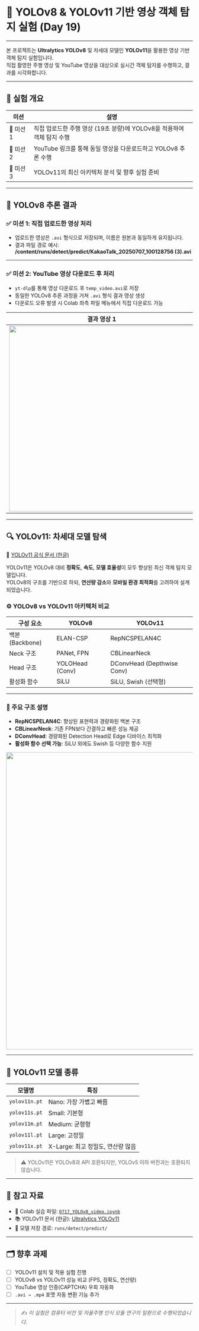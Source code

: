 # 🎯 YOLOv8 & YOLOv11 기반 영상 객체 탐지 실험 (Day 19)  

---  
  
본 프로젝트는 **Ultralytics YOLOv8** 및 차세대 모델인 **YOLOv11**을 활용한 영상 기반 객체 탐지 실험입니다.  
직접 촬영한 주행 영상 및 YouTube 영상을 대상으로 실시간 객체 탐지를 수행하고, 결과를 시각화합니다.

---

## 🧪 실험 개요

| 미션 | 설명 |
|------|------|
| 🚗 미션 1 | 직접 업로드한 주행 영상 (19초 분량)에 YOLOv8을 적용하여 객체 탐지 수행 |
| 🔗 미션 2 | YouTube 링크를 통해 동일 영상을 다운로드하고 YOLOv8 추론 수행 |
| 🚀 미션 3 | YOLOv11의 최신 아키텍처 분석 및 향후 실험 준비 |

---

## 📍 YOLOv8 추론 결과

### ✅ 미션 1: 직접 업로드한 영상 처리

-  업로드한 영상은 `.avi` 형식으로 저장되며, 이름은 원본과 동일하게 유지됩니다.
-  결과 파일 경로 예시:
**/content/runs/detect/predict/KakaoTalk_20250707_100128756 (3).avi**


---

### ✅ 미션 2: YouTube 영상 다운로드 후 처리

- `yt-dlp`를 통해 영상 다운로드 후 `temp_video.avi`로 저장
- 동일한 YOLOv8 추론 과정을 거쳐 `.avi` 형식 결과 영상 생성
- 다운로드 오류 발생 시 Colab 좌측 파일 메뉴에서 직접 다운로드 가능

| 결과 영상 1 | 결과 영상 2 |
|-------------|-------------|
| <img width="500" src="https://github.com/user-attachments/assets/e1de854d-7df0-4455-9e49-37aba7b0d201" /> | <img width="500" src="https://github.com/user-attachments/assets/29ebfc31-da2c-4be6-b8dc-342491c644e8" /> |

---

## 🔍 YOLOv11: 차세대 모델 탐색

📖 [YOLOv11 공식 문서 (한글)](https://docs.ultralytics.com/ko/models/yolo11/)

YOLOv11은 YOLOv8 대비 **정확도**, **속도**, **모델 효율성**이 모두 향상된 최신 객체 탐지 모델입니다.  
YOLOv8의 구조를 기반으로 하되, **연산량 감소**와 **모바일 환경 최적화**를 고려하여 설계되었습니다.

### ⚙️ YOLOv8 vs YOLOv11 아키텍처 비교

| 구성 요소 | YOLOv8 | YOLOv11 |
|-----------|--------|---------|
| 백본(Backbone) | ELAN-CSP | RepNCSPELAN4C |
| Neck 구조 | PANet, FPN | CBLinearNeck |
| Head 구조 | YOLOHead (Conv) | DConvHead (Depthwise Conv) |
| 활성화 함수 | SiLU | SiLU, Swish (선택형) |

---

### 🧠 주요 구조 설명

- **RepNCSPELAN4C**: 향상된 표현력과 경량화된 백본 구조
- **CBLinearNeck**: 기존 FPN보다 간결하고 빠른 성능 제공
- **DConvHead**: 경량화된 Detection Head로 Edge 디바이스 최적화
- **활성화 함수 선택 가능**: SiLU 외에도 Swish 등 다양한 함수 지원

<img width="800" src="https://github.com/user-attachments/assets/1adbd9f7-c88c-47ce-b858-29e03341805c" />

---

## 🧬 YOLOv11 모델 종류

| 모델명 | 특징 |
|--------|------|
| `yolov11n.pt` | Nano: 가장 가볍고 빠름 |
| `yolov11s.pt` | Small: 기본형 |
| `yolov11m.pt` | Medium: 균형형 |
| `yolov11l.pt` | Large: 고정밀 |
| `yolov11x.pt` | X-Large: 최고 정밀도, 연산량 많음 |

> ⚠️ YOLOv11은 YOLOv8과 API 호환되지만, YOLOv5 이하 버전과는 호환되지 않습니다.

---

## 📁 참고 자료

- 📘 Colab 실습 파일: [`0717_YOLOv8_video.ipynb`](0717_YOLOv8_video.ipynb)
- 📚 YOLOv11 문서 (한글): [Ultralytics YOLOv11](https://docs.ultralytics.com/ko/models/yolo11/)
- 🧩 모델 저장 경로: `runs/detect/predict/`

---

## 🗂 향후 과제

- [ ] YOLOv11 설치 및 적용 실험 진행
- [ ] YOLOv8 vs YOLOv11 성능 비교 (FPS, 정확도, 연산량)
- [ ] YouTube 영상 인증(CAPTCHA) 우회 자동화
- [ ] `.avi → .mp4` 포맷 자동 변환 기능 추가

---

> ✍️ *이 실험은 컴퓨터 비전 및 자율주행 인식 모듈 연구의 일환으로 수행되었습니다.*
